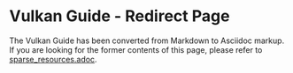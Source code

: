# Vulkan Guide - Redirect Page

The Vulkan  Guide has been converted from Markdown to Asciidoc markup. If you are looking for the former contents of this page, please refer to [sparse_resources.adoc](./sparse_resources.adoc).
